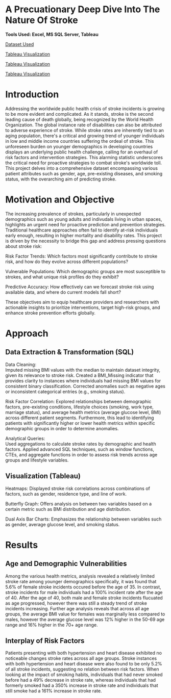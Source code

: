 # A Precuationary Deep Dive Into The Nature Of Stroke
**Tools Used: Excel, MS SQL Server, Tableau**

[Dataset Used](https://www.kaggle.com/datasets/atharvasoundankar/global-cybersecurity-threats-2015-2024/data)

[Tableau Visualization](https://public.tableau.com/app/profile/edison.tran/viz/DistributionBasedonStrokeVs_Non-StrokeIndividuals/Dashboard1)

[Tableau Visualization](https://public.tableau.com/app/profile/edison.tran/viz/AnalysisofBMIandGlucoseBasedonAgeandGender/Dashboard2)

[Tableau Visualization](https://public.tableau.com/app/profile/edison.tran/viz/AnalyzingSmokingStatusAffectonStroke/Dashboard3)

# Introduction
Addressing the worldwide public health crisis of stroke incidents is growing to be more evident and complicated. As it stands,
stroke is the second leading cause of death globally, being recognized by the World Health Organization. The global instance rate of 
disabilities can also be attributed to adverse experience of stroke. While stroke rates are inherently tied to an aging population,
there's a critical and growing trend of younger individuals in low and middle income countries suffering the ordeal of stroke. This
unforeseen burden on younger demographics in developing countries displays an underlying public health challenge, calling for an overhaul
of risk factors and intervention strategies. This alarming statistic underscores the critical need for proactive strategies to combat 
stroke's worldwide toll. This project delves into a comprehensive dataset encompassing various patient attributes such as gender,
age, pre-existing diseases, and smoking status, with the overarching aim of predicting stroke.


# Motivation and Objective
The increasing prevalence of strokes, particularly in unexpected demographics such as young adults and indivudals living in urban spaces, 
highlights an urgent need for proactive prediction and prevention strategies. Traditional healthcare approaches often fail to identify 
at-risk individuals early enough, resulting in higher mortality and disability rates. This project is driven by the necessity to bridge 
this gap and address pressing questions about stroke risk:

Risk Factor Trends: Which factors most significantly contribute to stroke risk, and how do they evolve across different populations?  

Vulnerable Populations: Which demographic groups are most susceptible to strokes, and what unique risk profiles do they exhibit?  

Predictive Accuracy: How effectively can we forecast stroke risk using available data, and where do current models fall short?

These objectives aim to equip healthcare providers and researchers with actionable insights to prioritize interventions, target 
high-risk groups, and enhance stroke prevention efforts globally.

# Approach
## Data Extraction & Transformation (SQL)
Data Cleaning:  
Imputed missing BMI values with the median to maintain dataset integrity, given its relevance to stroke risk. Created a BMI_Missing 
indicator that provides clarity to instances where individuals had missing BMI values for consistent binary classification. Corrected 
anomalies such as negative ages or inconsistent categorical entries (e.g., smoking status).

Risk Factor Correlation: 
Explored relationships between demographic factors, pre-existing conditions, lifestyle choices (smoking, work type, marriage 
status), and average health metrics (average glucose level, BMI) across different patient segments. Furthermore, this lead to 
identifying  patients with significantly higher or lower health metrics within specific demographic groups in order to determine anomalies.

Analytical Queries:  
Used aggregations to calculate stroke rates by demographic and health factors. Applied advanced SQL techniques, such as window 
functions, CTEs, and aggregate functions in order to assess risk trends across age groups and lifestyle variables.


## Visualization (Tableau)
Heatmaps: Displayed stroke risk correlations across combinations of factors, such as gender, residence type, and line of work.  

Butterfly Graph: Offers analysis on between two variables based on a certain metric such as BMI distribution and age distribution. 

Dual Axis Bar Charts: Emphasizes the relationship between variables such as gender, average glucose level, and smoking status.

# Results
## Age and Demographic Vulnerabilities
Among the various health metrics, analysis revealed a relatively limited stroke rate among younger demographics specifically, 
it was found that 5.6% of female stroke incidents occured before the age of 35. In contrast, stroke incidents for male individuals 
had a 100% incident rate after the age of 40. After the age of 40, both male and female stroke incidents flucuated as age progressed, 
however there was still a steady trend of stroke incidents increasing. Further age analysis reveals that across all age groups, the 
average BMI value for females was marginally less compared to males, however the average glucose level was 12% higher in the 50-69 
age range and 16% higher in the 70+ age range.

## Interplay of Risk Factors
Patients presenting with both hypertension and heart disease exhibited no noticeable changes stroke rates across all age groups. 
Stroke instances with both hypertension and heart disease were also found to be only 5.2% of all stroke incidents, suggesting 
no relation between risk factors. When looking at the impact of smoking habits, individuals that had never smoked before had 
a 49% decrease in stroke rate, whereas individuals that had formerly smoked had a 350% increase in stroke rate and individuals 
that still smoke had a 161% increase in stroke rate.

